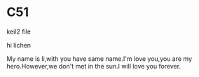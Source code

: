 # C51
keil2 file


hi lichen

  My name is li,with you have same name.I'm love you,you are my hero.However,we don't met in the sun.I will love you forever.
